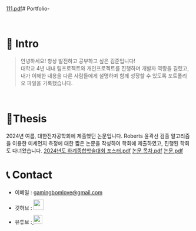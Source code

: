 [111.pdf](https://github.com/user-attachments/files/19065491/111.pdf)# Portfolio-

<br />

# 👋 Intro

> 안녕하세요! 항상 발전하고 공부하고 싶은 김준입니다!  
> 대학교 4년 내내 팀프로젝트와 개인프로젝트를 진행하며 개발자 역량을 길렀고,  
> 내가 이해한 내용을 다른 사람들에게 설명하며 함께 성장할 수 있도록 포트폴리오 파일을 기록했습니다.  

<br />

# 📝Thesis 
2024년 여름, 대한전자공학회에 제출했던 논문입니다.
Roberts 윤곽선 검출 알고리즘을 이용한 미세먼지 측정에 대한 짧은 논문을 작성하여 학회에 제출하였고,
진행된 학회도 다녀왔습니다.
[2024년도 하계종합학술대회 포스터.pdf](https://github.com/user-attachments/files/19065451/2024.pdf)
[논문 목차.pdf](https://github.com/user-attachments/files/19065492/111.pdf)
[논문.pdf](https://github.com/user-attachments/files/19065494/default.pdf)

# 📞 Contact

- 이메일 : gamingbomlove@gmail.com
- 깃허브 : <a href="[https://github.com/kimphysicsman](https://github.com/hyunwu)">
  <img src="https://user-images.githubusercontent.com/68724828/185908612-22f4d219-78a7-4de7-bb02-deecaa63bffa.png" height="28px" style="margin-top: 10px" />
  </a>
- 유튜브 :<a href="[https://www.youtube.com/channel/UCdnXRtn_xnRWzZxUGY0yyWg](https://www.youtube.com/@%ED%98%84%EC%9A%B0PY)">
  <img src="https://user-images.githubusercontent.com/1569988/159397141-21463bc2-2acf-416b-aa15-235664556f34.png" height="24px" style="margin-top: 10px" />
  </a>
